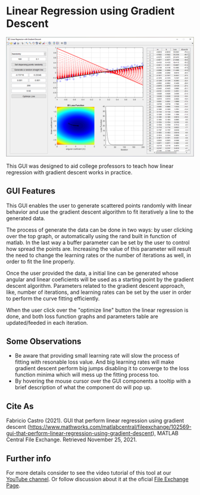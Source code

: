 # Linear Regression using Gradient Descent

![overview](https://github.com/fcastro25/Linear-regression-using-gradient-descent/blob/main/Sem%20t%C3%ADtulo.png?raw=true)

This GUI was designed to aid college professors to teach how linear regression with gradient descent works in practice.

## GUI Features

This GUI enables the user to generate scattered points randomly with linear behavior and use the gradient descent algorithm to fit iteratively a line to the generated data.

The process of generate the data can be done in two ways: by user clicking over the top graph, or automatically using the rand built in function of matlab. In the last way a buffer parameter can be set by the user to control how spread the points are. Increasing the value of this parameter will result the need to change the learning rates or the number of iterations as well, in order to fit the line properly.

Once the user provided the data, a initial line can be generated whose angular and linear coeficients will be used as a starting point by the gradient descent algorithm. Parameters related to the gradient descent approach, like, number of iterations, and learning rates can be set by the user in order to perform the curve fitting efficiently.

When the user click over the "optimize line" button the linear regression is done, and both loss function graphs and parameters table are updated/feeded in each iteration.

## Some Observations

- Be aware that providing small learning rate will slow the process of fitting with resonable loss value. And big learning rates will make gradient descent perform big jumps disabling it to converge to the loss function minima which will mess up the fitting process too.
- By hovering the mouse cursor over the GUI components a tooltip with a brief description of what the component do will pop up.

## Cite As

Fabricio Castro (2021). GUI that perform linear regression using gradient descent (https://www.mathworks.com/matlabcentral/fileexchange/102569-gui-that-perform-linear-regression-using-gradient-descent), MATLAB Central File Exchange. Retrieved November 25, 2021.

## Further info

For more details consider to see the video tutorial of this tool at our [YouTube channel](https://youtu.be/hTnJUbHeZ8A). Or follow discussion about it at the oficial [File Exchange Page](https://www.mathworks.com/matlabcentral/fileexchange/102569-gui-that-perform-linear-regression-using-gradient-descent).

